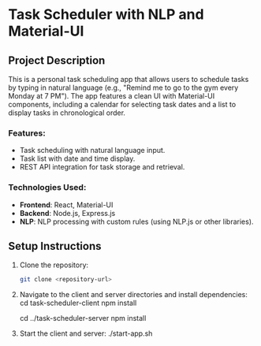 # Task Scheduler with NLP and Material-UI

## Project Description
This is a personal task scheduling app that allows users to schedule tasks by typing in natural language (e.g., "Remind me to go to the gym every Monday at 7 PM"). The app features a clean UI with Material-UI components, including a calendar for selecting task dates and a list to display tasks in chronological order.

### Features:
- Task scheduling with natural language input.
- Task list with date and time display.
- REST API integration for task storage and retrieval.

### Technologies Used:
- **Frontend**: React, Material-UI
- **Backend**: Node.js, Express.js
- **NLP**: NLP processing with custom rules (using NLP.js or other libraries).

## Setup Instructions

1. Clone the repository:

   ```bash
   git clone <repository-url>

2.  Navigate to the client and server directories and install           dependencies:
    cd task-scheduler-client
    npm install

    cd ../task-scheduler-server
    npm install
3. Start the client and server:
    ./start-app.sh
